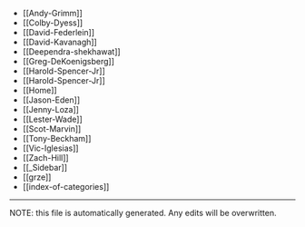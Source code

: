 * [[Andy-Grimm]]
* [[Colby-Dyess]]
* [[David-Federlein]]
* [[David-Kavanagh]]
* [[Deependra-shekhawat]]
* [[Greg-DeKoenigsberg]]
* [[Harold-Spencer-Jr]]
* [[Harold-Spencer-Jr]]
* [[Home]]
* [[Jason-Eden]]
* [[Jenny-Loza]]
* [[Lester-Wade]]
* [[Scot-Marvin]]
* [[Tony-Beckham]]
* [[Vic-Iglesias]]
* [[Zach-Hill]]
* [[_Sidebar]]
* [[grze]]
* [[index-of-categories]]

*****
NOTE: this file is automatically generated. Any edits will be overwritten.
